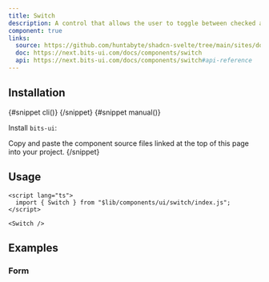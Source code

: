 ```yaml
---
title: Switch
description: A control that allows the user to toggle between checked and not checked.
component: true
links:
  source: https://github.com/huntabyte/shadcn-svelte/tree/main/sites/docs/src/lib/registry/default/ui/switch
  doc: https://next.bits-ui.com/docs/components/switch
  api: https://next.bits-ui.com/docs/components/switch#api-reference
---
```


<script>
  import { ComponentPreview, PMAddComp, PMInstall, Step, Steps, InstallTabs } from '$lib/components/docs';
</script>

<ComponentPreview name="switch-demo">

<div></div>

</ComponentPreview>

## Installation

<InstallTabs>
{#snippet cli()}
<PMAddComp name="switch" />
{/snippet}
{#snippet manual()}
<Steps>
<Step>

Install `bits-ui`:

</Step>
<PMInstall command="bits-ui -D" />
<Step>Copy and paste the component source files linked at the top of this page into your project.</Step>
</Steps>
{/snippet}
</InstallTabs>

## Usage

```svelte
<script lang="ts">
  import { Switch } from "$lib/components/ui/switch/index.js";
</script>

<Switch />
```

## Examples

### Form

<ComponentPreview name="switch-form">

<div></div>

</ComponentPreview>
